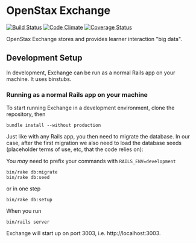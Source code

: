 OpenStax Exchange
=================

[![Build Status](https://travis-ci.org/openstax/exchange.svg?branch=master)](https://travis-ci.org/openstax/exchange)
[![Code Climate](https://codeclimate.com/github/openstax/exchange.png)](https://codeclimate.com/github/openstax/exchange)
[![Coverage Status](https://img.shields.io/coveralls/openstax/exchange.svg)](https://coveralls.io/r/openstax/exchange)

OpenStax Exchange stores and provides learner interaction "big data".

## Development Setup

In development, Exchange can be run as a normal Rails app on your machine. It uses binstubs.

### Running as a normal Rails app on your machine

To start running Exchange in a development environment, clone the repository, then

```
bundle install --without production
```

Just like with any Rails app, you then need to migrate the database.  In our case, after the first migration we also need to load the database seeds (placeholder terms of use, etc, that the code relies on):

You _may_ need to prefix your commands with `RAILS_ENV=development`

```
bin/rake db:migrate
bin/rake db:seed
```

or in one step

```
bin/rake db:setup
```

When you run

```
bin/rails server
```

Exchange will start up on port 3003, i.e. http://localhost:3003.
